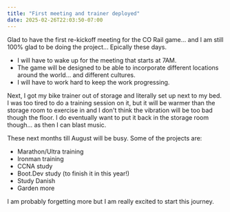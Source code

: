 ```yaml
---
title: "First meeting and trainer deployed"
date: 2025-02-26T22:03:50-07:00
---
```

Glad to have the first re-kickoff meeting for the CO Rail game... and I am still 100% glad to be doing the project... Epically these days.

- I will have to wake up for the meeting that starts at 7AM. 
- The game will be designed to be able to incorporate different locations around the world... and different cultures.
- I will have to work hard to keep the work progressing. 

Next, I got my bike trainer out of storage and literally set up next to my bed. I was too tired to do a training session on it, but it will be warmer than the storage room to exercise in and I don't think the vibration will be too bad though the floor. I do eventually want to put it back in the storage room though... as then I can blast music.

These next months till August will be busy. Some of the projects are:

- Marathon/Ultra training
- Ironman training
- CCNA study
- Boot.Dev study (to finish it in this year!) 
- Study Danish
- Garden more

I am probably forgetting more but I am really excited to start this journey. 

